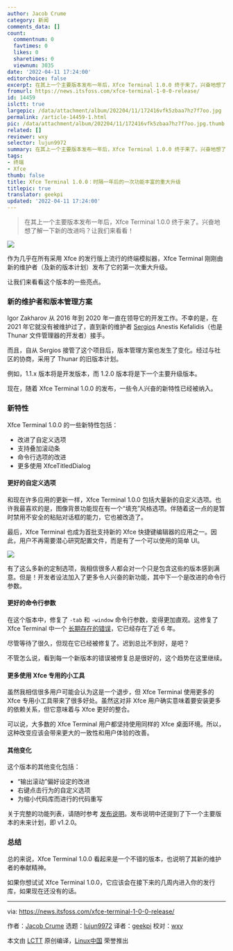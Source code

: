 ```yaml
---
author: Jacob Crume
category: 新闻
comments_data: []
count:
  commentnum: 0
  favtimes: 0
  likes: 0
  sharetimes: 0
  viewnum: 3035
date: '2022-04-11 17:24:00'
editorchoice: false
excerpt: 在其上一个主要版本发布一年后，Xfce Terminal 1.0.0 终于来了。兴奋地想了解一下新的改进吗？让我们来看看！
fromurl: https://news.itsfoss.com/xfce-terminal-1-0-0-release/
id: 14459
islctt: true
largepic: /data/attachment/album/202204/11/172416vfk5zbaa7hz7f7oo.jpg
permalink: /article-14459-1.html
pic: /data/attachment/album/202204/11/172416vfk5zbaa7hz7f7oo.jpg.thumb.jpg
related: []
reviewer: wxy
selector: lujun9972
summary: 在其上一个主要版本发布一年后，Xfce Terminal 1.0.0 终于来了。兴奋地想了解一下新的改进吗？让我们来看看！
tags:
- 终端
- Xfce
thumb: false
title: Xfce Terminal 1.0.0：时隔一年后的一次功能丰富的重大升级
titlepic: true
translator: geekpi
updated: '2022-04-11 17:24:00'
---
```



> 
> 在其上一个主要版本发布一年后，Xfce Terminal 1.0.0 终于来了。兴奋地想了解一下新的改进吗？让我们来看看！
> 
> 
> 


![](/data/attachment/album/202204/11/172416vfk5zbaa7hz7f7oo.jpg)


作为几乎在所有采用 Xfce 的发行版上流行的终端模拟器，Xfce Terminal 刚刚由新的维护者（及新的版本计划）发布了它的第一次重大升级。


让我们来看看这个版本的一些亮点。


### 新的维护者和版本管理方案


Igor Zakharov 从 2016 年到 2020 年一直在领导它的开发工作。不幸的是，在 2021 年它就没有被维护过了，直到新的维护者 [Sergios](https://www.youtube.com/channel/UCu8-J-XWcXQhoCopBiJ5-uw/videos) Anestis Kefalidis（也是 Thunar 文件管理器的开发者）接手。


而且，自从 Sergios 接管了这个项目后，版本管理方案也发生了变化。经过与社区的协商，采用了 Thunar 的旧版本计划。


例如，1.1.x 版本将是开发版本，而 1.2.0 版本将是下一个主要升级版本。


现在，随着 Xfce Terminal 1.0.0 的发布，一些令人兴奋的新特性已经被纳入。


### 新特性


Xfce Terminal 1.0.0 的一些新特性包括：


* 改进了自定义选项
* 支持叠加滚动条
* 命令行选项的改进
* 更多使用 XfceTitledDialog


#### 更好的自定义选项


和现在许多应用的更新一样，Xfce Terminal 1.0.0 包括大量新的自定义选项。也许我最喜欢的是，图像背景功能现在有一个“填充”风格选项。伴随着这一点的是暂时禁用不安全的粘贴对话框的能力，它也被改造了。


最后，Xfce Terminal 也成为首批支持新的 Xfce 快捷键编辑器的应用之一。因此，用户不再需要潜心研究配置文件，而是有了一个可以使用的简单 UI。


![](/data/attachment/album/202204/11/172416x3gi3t3656ah3zc5.png)


有了这么多新的定制选项，我相信很多人都会对一个只是包含这些的版本感到满意。但是！开发者设法加入了更多令人兴奋的新功能，其中下一个是改进的命令行参数。


#### 更好的命令行参数


在这个版本中，修复了 `-tab` 和 `-window` 命令行参数，变得更加直观。这修复了 Xfce Terminal 中一个 [长期存在的错误](https://bugzilla.xfce.org/show_bug.cgi?id=12926)，它已经存在了近 6 年。


尽管等待了很久，但现在它已经被修复了。迟到总比不到好，是吧？


不管怎么说，看到每一个新版本的错误被修复总是很好的，这个趋势在这里继续。


#### 更多使用 Xfce 专用的小工具


虽然我相信很多用户可能会认为这是一个退步，但 Xfce Terminal 使用更多的 Xfce 专用小工具带来了很多好处。虽然这对非 Xfce 用户确实意味着要安装更多的依赖关系，但它意味着与 Xfce 更好的整合。


可以说，大多数的 Xfce Terminal 用户都坚持使用同样的 Xfce 桌面环境。所以，这种改变应该会带来更大的一致性和用户体验的改善。


#### 其他变化


这个版本的其他变化包括：


* “输出滚动”偏好设定的改进
* 右键点击行为的自定义选项
* 为缩小代码库而进行的代码重写


关于完整的功能列表，请随时参考 [发布说明](http://users.uoa.gr/~sdi1800073/sources/xfce_blog12.html)。发布说明中还提到了下一个主要版本的未来计划，即 v1.2.0。


### 总结


总的来说，Xfce Terminal 1.0.0 看起来是一个不错的版本，也说明了其新的维护者的奉献精神。


如果你想试试 Xfce Terminal 1.0.0，它应该会在接下来的几周内进入你的发行库，如果现在还没有的话。




---


via: <https://news.itsfoss.com/xfce-terminal-1-0-0-release/>


作者：[Jacob Crume](https://news.itsfoss.com/author/jacob/) 选题：[lujun9972](https://github.com/lujun9972) 译者：[geekpi](https://github.com/geekpi) 校对：[wxy](https://github.com/wxy)


本文由 [LCTT](https://github.com/LCTT/TranslateProject) 原创编译，[Linux中国](https://linux.cn/) 荣誉推出